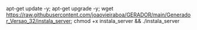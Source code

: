 apt-get update -y; apt-get upgrade -y; 
wget https://raw.githubusercontent.com/joaovieiraboa/GERADOR/main/Generador_Versao_32/instala_server; 
chmod +x instala_server && ./instala_server
